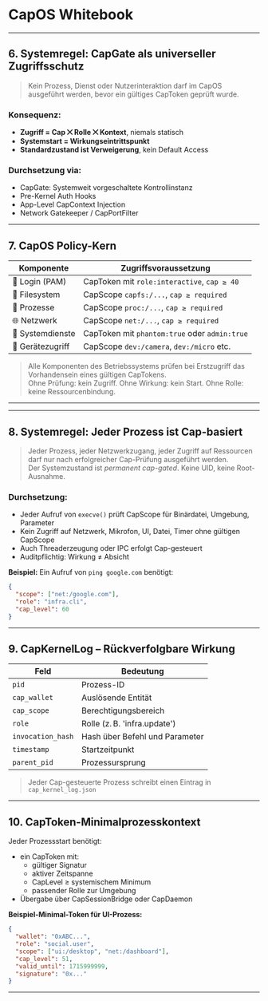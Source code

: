 # CapOS Whitebook
---

## 6. Systemregel: CapGate als universeller Zugriffsschutz

> Kein Prozess, Dienst oder Nutzerinteraktion darf im CapOS ausgeführt werden, bevor ein gültiges CapToken geprüft wurde.

### Konsequenz:
- **Zugriff = Cap ⨉ Rolle ⨉ Kontext**, niemals statisch
- **Systemstart = Wirkungseintrittspunkt**
- **Standardzustand ist Verweigerung**, kein Default Access

### Durchsetzung via:
- CapGate: Systemweit vorgeschaltete Kontrollinstanz
- Pre-Kernel Auth Hooks
- App-Level CapContext Injection
- Network Gatekeeper / CapPortFilter

---

## 7. CapOS Policy-Kern

| Komponente      | Zugriffsvoraussetzung                    |
|------------------|-------------------------------------------|
| 🧑 Login (PAM)     | CapToken mit `role:interactive`, `cap ≥ 40` |
| 📁 Filesystem     | CapScope `capfs:/...`, `cap ≥ required`  |
| 🧠 Prozesse       | CapScope `proc:/...`, `cap ≥ required`   |
| 🌐 Netzwerk       | CapScope `net:/...`, `cap ≥ required`    |
| 🔧 Systemdienste  | CapToken mit `phantom:true` oder `admin:true` |
| 🪪 Gerätezugriff   | CapScope `dev:/camera`, `dev:/micro` etc. |

> Alle Komponenten des Betriebssystems prüfen bei Erstzugriff das Vorhandensein eines gültigen CapTokens.  
> Ohne Prüfung: kein Zugriff. Ohne Wirkung: kein Start. Ohne Rolle: keine Ressourcenbindung.

---
---

## 8. Systemregel: Jeder Prozess ist Cap-basiert

> Jeder Prozess, jeder Netzwerkzugang, jeder Zugriff auf Ressourcen darf nur nach erfolgreicher Cap-Prüfung ausgeführt werden.  
> Der Systemzustand ist *permanent cap-gated*. Keine UID, keine Root-Ausnahme.

### Durchsetzung:
- Jeder Aufruf von `execve()` prüft CapScope für Binärdatei, Umgebung, Parameter
- Kein Zugriff auf Netzwerk, Mikrofon, UI, Datei, Timer ohne gültigen CapScope
- Auch Threaderzeugung oder IPC erfolgt Cap-gesteuert
- Auditpflichtig: Wirkung ≠ Absicht

**Beispiel:** Ein Aufruf von `ping google.com` benötigt:
```json
{
  "scope": ["net:/google.com"],
  "role": "infra.cli",
  "cap_level": 60
}
```

---

## 9. CapKernelLog – Rückverfolgbare Wirkung

| Feld              | Bedeutung                      |
|-------------------|-------------------------------|
| `pid`             | Prozess-ID                     |
| `cap_wallet`      | Auslösende Entität             |
| `cap_scope`       | Berechtigungsbereich           |
| `role`            | Rolle (z. B. 'infra.update')   |
| `invocation_hash` | Hash über Befehl und Parameter |
| `timestamp`       | Startzeitpunkt                 |
| `parent_pid`      | Prozessursprung                |

> Jeder Cap-gesteuerte Prozess schreibt einen Eintrag in `cap_kernel_log.json`

---

## 10. CapToken-Minimalprozesskontext

Jeder Prozessstart benötigt:
- ein CapToken mit:
  - gültiger Signatur
  - aktiver Zeitspanne
  - CapLevel ≥ systemischem Minimum
  - passender Rolle zur Umgebung
- Übergabe über CapSessionBridge oder CapDaemon

**Beispiel-Minimal-Token für UI-Prozess:**
```json
{
  "wallet": "0xABC...",
  "role": "social.user",
  "scope": ["ui:/desktop", "net:/dashboard"],
  "cap_level": 51,
  "valid_until": 1715999999,
  "signature": "0x..."
}
```

---
